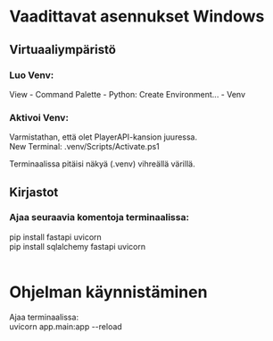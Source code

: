 # Vaadittavat asennukset Windows

## Virtuaaliympäristö

### Luo Venv:

View - Command Palette - Python: Create Environment... - Venv
<br />

### Aktivoi Venv:

Varmistathan, että olet PlayerAPI-kansion juuressa. <br />
New Terminal: .venv/Scripts/Activate.ps1 <br />

Terminaalissa pitäisi näkyä (.venv) vihreällä värillä.
<br />

## Kirjastot

### Ajaa seuraavia komentoja terminaalissa:

pip install fastapi uvicorn <br />
pip install sqlalchemy fastapi uvicorn <br />
<br />

# Ohjelman käynnistäminen

Ajaa terminaalissa: <br />
uvicorn app.main:app --reload
